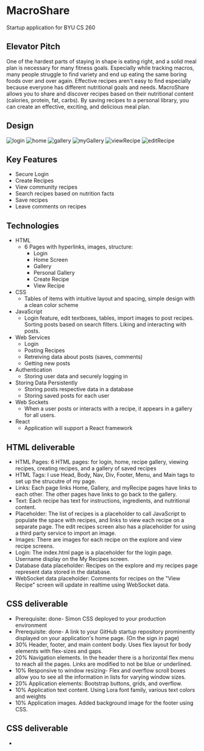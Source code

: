 # MacroShare
Startup application for BYU CS 260
## Elevator Pitch
One of the hardest parts of staying in shape is eating right, and a solid meal plan is necessary for many fitness goals. Especially while tracking macros, many people struggle to find variety and end up eating the same boring foods over and over again. Effective recipes aren't easy to find especially because everyone has different nutritional goals and needs. MacroShare allows you to share and discover recipes based on their nutritional content (calories, protein, fat, carbs). By saving recipes to a personal library, you can create an effective, exciting, and delicious meal plan. 
## Design
![login](/images/login.png)
![home](/images/home.png)
![gallery](/images/gallery.png)
![myGallery](/images/myGallery.png)
![viewRecipe](/images/viewRecipe.png)
![editRecipe](/images/editRecipe.png)
## Key Features
  + Secure Login
  + Create Recipes
  + View community recipes
  + Search recipes based on nutrition facts
  + Save recipes
  + Leave comments on recipes
## Technologies 
  + HTML
    + 6 Pages with hyperlinks, images, structure:
        + Login
        + Home Screen
        + Gallery
        + Personal Gallery
        + Create Recipe
        + View Recipe
  + CSS
      + Tables of items with intuitive layout and spacing, simple design with a clean color scheme
  + JavaScript
      + Login feature, edit textboxes, tables, import images to post recipes. Sorting posts based on search filters. Liking and interacting with posts.
  + Web Services
      + Login
      + Posting Recipes
      + Retreiving data about posts (saves, comments)
      + Getting new posts
  + Authentication
    + Storing user data and securely logging in
  + Storing Data Persistently
    + Storing posts respective data in a database
    + Storing saved posts for each user
  + Web Sockets
      + When a user posts or interacts with a recipe, it appears in a gallery for all users. 
  + React
      + Application will support a React framework

## HTML deliverable
  + HTML Pages: 6 HTML pages: for login, home, recipe gallery, viewing recipes, creating recipes, and a gallery of saved recipes 
  + HTML Tags: I use Head, Body, Nav, Div, Footer, Menu, and Main tags to set up the strucutre of my page. 
  + Links: Each page links Home, Gallery, and myRecipe pages have links to each other. The other pages have links to go back to the gallery. 
  + Text: Each recipe has text for instructions, ingredients, and nutritional content. 
  + Placeholder: The list of recipes is a placeholder to call JavaScript to populate the space with recipes, and links to view each recipe on a separate page. The edit recipes screen also has a placeholder for using a third party service to import an image. 
  + Images: There are images for each recipe on the explore and view recipe screens. 
  + Login: The index.html page is a placeholder for the login page. Username display on the My Recipes screen. 
  + Database data placeholder: Recipes on the explore and my recipes page represent data stored in the database. 
  + WebSocket data placeholder: Comments for recipes on the "View Recipe" screen will update in realtime using WebSocket data. 
  
## CSS deliverable
  + Prerequisite: done- Simon CSS deployed to your production environment
  + Prerequisite: done- A link to your GitHub startup repository prominently displayed on your 			    application's home page. (On the sign in page)
  + 30% Header, footer, and main content body. Uses flex layout for body elements with flex-sizes and gaps. 
  + 20% Navigation elements. In the header there is a horizontal flex menu to reach all the pages. Links are modified to not be blue or underlined. 
  + 10% Responsive to window resizing- Flex and overflow scroll boxes allow you to see all the information in lists for varying window sizes. 
  + 20% Application elements: Bootstrap buttons, grids, and overflow. 
  + 10% Application text content. Using Lora font family, various text colors and weights
  + 10% Application images. Added background image for the footer using CSS.

## CSS deliverable
  + 
 

